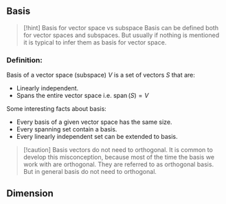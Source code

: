 
## Basis 

> [!hint] Basis for vector space vs subspace
> Basis can be defined both for vector spaces and subspaces. But usually if nothing is mentioned it is typical to infer them as basis for vector space.

###  Definition:

Basis of a vector space (subspace) $V$  is a set of vectors $S$ that are:

- Linearly independent. 
- Spans the entire vector space i.e.  $\operatorname{span}(S)=V$

Some interesting facts about basis:

- Every basis of a given vector space has the same size.
- Every spanning set contain a basis.
- Every linearly independent set can be extended to basis. 


> [!caution] Basis vectors do not need to orthogonal.
> It is common to develop this misconception, because most of the time the basis we work with are orthogonal. They are referred to as orthogonal basis. But in general basis do not need to orthogonal.


## Dimension 




